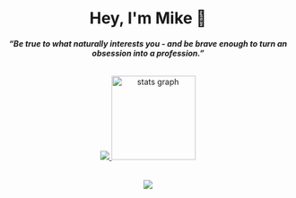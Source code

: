 <h1 align="center">Hey, I'm Mike 👋</h1>

####

<h5 align="center">“Be true to what naturally interests you - and be brave enough to turn an obsession into a profession.”</h5>

######

<div align="center">
  <a href="http://mikevandercaaij.nl" target="_blank">
    <img src="http://github-readme-streak-stats.herokuapp.com?user=mikevandercaaij&theme=dark&hide_border=true">
  </a>

  <a href="http://mikevandercaaij.nl" target="_blank">
    <img src="https://github-readme-stats.vercel.app/api?hide_title=false&hide_rank=false&show_icons=true&include_all_commits=true&count_private=false&disable_animations=false&theme=dark&locale=en&hide_border=true&username=mikevandercaaij" height="150" alt="stats graph" />
  </a>
</div>

######

<div align="center">
  <a href="http://mikevandercaaij.nl" target="_blank">
    <img src="https://visitcount.itsvg.in/api?id=mikevandercaaij&icon=0&color=12">
  </a>
</div>
